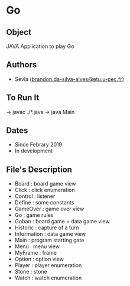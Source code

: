 # Go

## Object

JAVA Application to play Go

## Authors
- Sevla (brandon.da-silva-alves@etu.u-pec.fr)

## To Run It
-> javac ./\*.java
-> java Main

## Dates

- Since Febrary 2019 
- In development

## File's Description

- Board : board game view
- Click : click enumeration
- Control : listener
- Define : some constants
- GameOver : game over view
- Go : game rules
- Goban : board game + data game view
- Historic : capture of a turn
- Information : data game view
- Main : program starting gate
- Menu : menu view
- MyFrame : frame
- Option : option view
- Player : player enumeration
- Stone : stone
- Watch : watch enumeration
